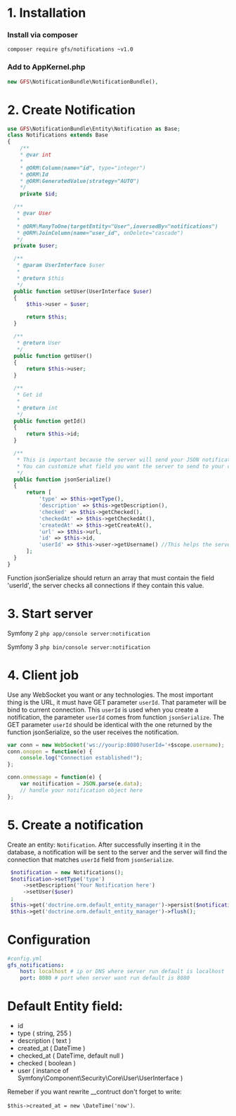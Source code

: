 # 1. Installation
### Install via composer
`composer require gfs/notifications ~v1.0`

### Add to AppKernel.php
```php
new GFS\NotificationBundle\NotificationBundle(),
```

# 2. Create Notification
```php
use GFS\NotificationBundle\Entity\Notification as Base;
class Notifications extends Base
{
    /**
    * @var int
    *
    * @ORM\Column(name="id", type="integer")
    * @ORM\Id
    * @ORM\GeneratedValue(strategy="AUTO")
    */
    private $id;

  /**
   * @var User
   *
   * @ORM\ManyToOne(targetEntity="User",inversedBy="notifications")
   * @ORM\JoinColumn(name="user_id", onDelete="cascade")
   */
  private $user;

  /**
   * @param UserInterface $user
   *
   * @return $this
   */
  public function setUser(UserInterface $user)
  {
      $this->user = $user;

      return $this;
  }

  /**
   * @return User
   */
  public function getUser()
  {
      return $this->user;
  }

  /**
   * Get id
   *
   * @return int
   */
  public function getId()
  {
      return $this->id;
  }

  /**
   * This is important because the server will send your JSON notifications ( json_encode(your notification) ).
   * You can customize what field you want the server to send to your client.
   */
  public function jsonSerialize()
  {
      return [
          'type' => $this->getType(),
          'description' => $this->getDescription(),
          'checked' => $this->getChecked(),
          'checkedAt' => $this->getCheckedAt(),
          'createdAt' => $this->getCreateAt(),
          'url' => $this->url,
          'id' => $this->id,
          'userId' => $this->user->getUsername() //This helps the server identify if a specific user is connected and only send notifications to that user. You can use another field for common notifications, for example group notifications.
      ];
  }
}
```

Function jsonSerialize should return an array that must contain the field 'userId', the server checks all connections if they contain this value.

# 3. Start server
Symfony 2 `php app/console server:notification`

Symfony 3 `php bin/console server:notification`

# 4. Client job
Use any WebSocket you want or any technologies. The most important thing is the URL, it must have GET parameter `userId`. That parameter will be bind to current connection.
This `userId` is used when you create a notification, the parameter `userId` comes from function `jsonSerialize`.
The GET parameter `userId` should be identical with the one returned by the function jsonSerialize, so the user receives the notification.

```javascript
var conn = new WebSocket('ws://yourip:8080?userId='+$scope.username);
conn.onopen = function(e) {
    console.log("Connection established!");
};

conn.onmessage = function(e) {
    var noitification = JSON.parse(e.data);
    // handle your notification object here
};
```

# 5. Create a notification
Create an entity: `Notification`. After successfully inserting it in the database, a notification will be sent to the server and the server will find the connection that matches `userId` field from `jsonSerialize`.

```php
 $notification = new Notifications();
 $notification->setType('type')
     ->setDescription('Your Notification here')
     ->setUser($user)
 ;
 $this->get('doctrine.orm.default_entity_manager')->persist($notification);
 $this->get('doctrine.orm.default_entity_manager')->flush();
```
# Configuration
```yaml
#config.yml
gfs_notifications:
    host: localhost # ip or DNS where server run default is localhost
    port: 8080 # port when server want run default is 8080
```

# Default Entity field:
- id
- type ( string, 255 )
- description ( text )
- created_at ( DateTime )
- checked_at ( DateTime, default null )
- checked ( boolean )
- user ( instance of Symfony\Component\Security\Core\User\UserInterface )

Remeber if you want rewrite __contruct don't forget to write:

`$this->created_at = new \DateTime('now')`.